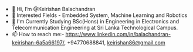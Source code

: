 - 👋 Hi, I’m @Keirishan Balachandran
- 👀 Interested Fields - Embedded System, Machine Learning and Robotics 
- 🌱 I'm Currently Studying BSc(Hons) in Engineering in Electronics and Telecommunication Engineering at Sri Lanka Technological Campus.
- 📫 How to reach me:- https://www.linkedin.com/in/balachandran-keirishan-6a5a66197/, +94770688841, keirishan86@gmail.com

<!---
Keirishan/Keirishan is a ✨ special ✨ repository because its `README.md` (this file) appears on your GitHub profile.
You can click the Preview link to take a look at your changes.
--->
